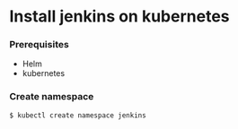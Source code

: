 # Install jenkins on kubernetes
### Prerequisites
- Helm
- kubernetes

### Create namespace
```sh
$ kubectl create namespace jenkins
```
